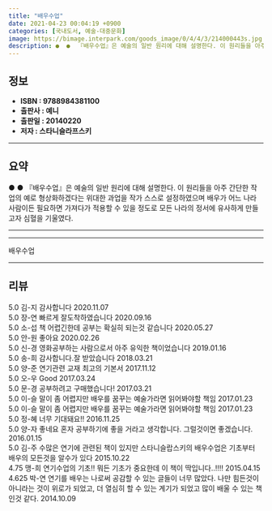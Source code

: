 ```yaml
---
title: "배우수업"
date: 2021-04-23 00:04:19 +0900
categories: [국내도서, 예술-대중문화]
image: https://bimage.interpark.com/goods_image/0/4/4/3/214000443s.jpg
description: ●  ●  『배우수업』은 예술의 일반 원리에 대해 설명한다. 이 원리들을 아주 간단한 작업의 예로 형상화하겠다는 위대한 과업을 작가 스스로 설정하였으며 배우가 어느 나라 사람이든 필요하면 가져다가 적용할 수 있을 정도로 모든 나라의 정서에 유사하게 만들고자 심혈을 기울였다.
---
```


## **정보**

- **ISBN : 9788984381100**
- **출판사 : 예니**
- **출판일 : 20140220**
- **저자 : 스타니슬라프스키**

------



## **요약**

●  ●  『배우수업』은 예술의 일반 원리에 대해 설명한다. 이 원리들을 아주 간단한 작업의 예로 형상화하겠다는 위대한 과업을 작가 스스로 설정하였으며 배우가 어느 나라 사람이든 필요하면 가져다가 적용할 수 있을 정도로 모든 나라의 정서에 유사하게 만들고자 심혈을 기울였다.

------



------


배우수업 

------


## **리뷰** 

5.0 김-지 감사합니다 2020.11.07 <br/>5.0 장-연 빠르게 잘도착하였습니다 2020.09.16 <br/>5.0 소-섭 책 어렵긴한데 공부는 확실히 되는것 같습니다 2020.05.27 <br/>5.0 안-원 좋아요 2020.02.26 <br/>5.0 신-경 영화공부하는 사람으로서 아주 유익한 책이었습니다 2019.01.16 <br/>5.0 송-희 감사합니다.잘 받았습니다 2018.03.21 <br/>5.0 양-준 연기관련 교재 최고의 기본서 2017.11.12 <br/>5.0 오-우 Good 2017.03.24 <br/>5.0 문-경 공부하려고 구매했습니다! 2017.03.21 <br/>5.0 이-슬 말이 좀 어렵지만 배우를 꿈꾸는 예술가라면 읽어봐야할 책임 2017.01.23 <br/>5.0 이-슬 말이 좀 어렵지만 배우를 꿈꾸는 예술가라면 읽어봐야할 책임 2017.01.23 <br/>5.0 정-혜 너무 기대돼요!! 2016.11.25 <br/>5.0 양-자 좋네요 혼자 공부하기에 좋을 거라고 생각합니다. 그럴것이면 좋겠습니다. 2016.01.15 <br/>5.0 김-주 수많은 연기에 관련된 책이 있지만 스타니슬랍스키의 배우수업은 기초부터 배우의 모든것을 알수가 있다 2015.10.22 <br/>4.75 맹-희 연기수업의 기초!! 뭐든 기초가 중요한데 이 책이 딱입니다..!!!! 2015.04.15 <br/>4.625 박-연 연기를 배우는 나로써 공감할 수 있는 글들이 너무 많았다. 나만 힘든것이 아니라는 것이 위로가 되었고, 더 열심히 할 수 있는 계기가 되었고 많이 배울 수 있는 책인것 같다. 2014.10.09 <br/>